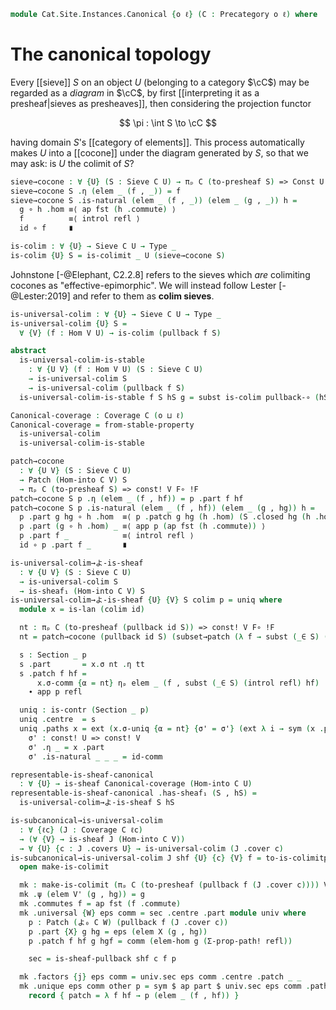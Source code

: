 <!--
```agda
open import Cat.Instances.Shape.Terminal
open import Cat.Diagram.Colimit.Base
open import Cat.Instances.Elements
open import Cat.Site.Constructions
open import Cat.Functor.Kan.Base
open import Cat.Diagram.Sieve
open import Cat.Site.Closure
open import Cat.Functor.Hom
open import Cat.Site.Base
open import Cat.Prelude

import Cat.Reasoning as Cat
```
-->

```agda
module Cat.Site.Instances.Canonical {o ℓ} (C : Precategory o ℓ) where
```

# The canonical topology

<!--
```agda
open Element-hom
open Element
open Cat C
open _=>_
```
-->

Every [[sieve]] $S$ on an object $U$ (belonging to a category $\cC$) may
be regarded as a *diagram* in $\cC$, by first [[interpreting it as a
presheaf|sieves as presheaves]], then considering the projection functor

$$
\pi : \int S \to \cC
$$

having domain $S$'s [[category of elements]]. This process automatically
makes $U$ into a [[cocone]] under the diagram generated by $S$, so that
we may ask: is $U$ the colimit of $S$?

```agda
sieve→cocone : ∀ {U} (S : Sieve C U) → πₚ C (to-presheaf S) => Const U
sieve→cocone S .η (elem _ (f , _)) = f
sieve→cocone S .is-natural (elem _ (f , _)) (elem _ (g , _)) h =
  g ∘ h .hom ≡⟨ ap fst (h .commute) ⟩
  f          ≡⟨ introl refl ⟩
  id ∘ f     ∎

is-colim : ∀ {U} → Sieve C U → Type _
is-colim {U} S = is-colimit _ U (sieve→cocone S)
```

Johnstone [-@Elephant, C2.2.8] refers to the sieves which *are*
colimiting cocones as "effective-epimorphic". We will instead follow
Lester [-@Lester:2019] and refer to them as **colim sieves**.

```agda
is-universal-colim : ∀ {U} → Sieve C U → Type _
is-universal-colim {U} S =
  ∀ {V} (f : Hom V U) → is-colim (pullback f S)

abstract
  is-universal-colim-is-stable
    : ∀ {U V} (f : Hom V U) (S : Sieve C U)
    → is-universal-colim S
    → is-universal-colim (pullback f S)
  is-universal-colim-is-stable f S hS g = subst is-colim pullback-∘ (hS (f ∘ g))

Canonical-coverage : Coverage C (o ⊔ ℓ)
Canonical-coverage = from-stable-property
  is-universal-colim
  is-universal-colim-is-stable

patch→cocone
  : ∀ {U V} (S : Sieve C U)
  → Patch (Hom-into C V) S
  → πₚ C (to-presheaf S) => const! V F∘ !F
patch→cocone S p .η (elem _ (f , hf)) = p .part f hf
patch→cocone S p .is-natural (elem _ (f , hf)) (elem _ (g , hg)) h =
  p .part g hg ∘ h .hom  ≡⟨ p .patch g hg (h .hom) (S .closed hg (h .hom)) ⟩
  p .part (g ∘ h .hom) _ ≡⟨ app p (ap fst (h .commute)) ⟩
  p .part f _            ≡⟨ introl refl ⟩
  id ∘ p .part f _       ∎

is-universal-colim→よ-is-sheaf
  : ∀ {U V} (S : Sieve C U)
  → is-universal-colim S
  → is-sheaf₁ (Hom-into C V) S
is-universal-colim→よ-is-sheaf {U} {V} S colim p = uniq where
  module x = is-lan (colim id)

  nt : πₚ C (to-presheaf (pullback id S)) => const! V F∘ !F
  nt = patch→cocone (pullback id S) (subset→patch (λ f → subst (_∈ S) (idl _)) p)

  s : Section _ p
  s .part       = x.σ nt .η tt
  s .patch f hf =
      x.σ-comm {α = nt} ηₚ elem _ (f , subst (_∈ S) (introl refl) hf)
    ∙ app p refl

  uniq : is-contr (Section _ p)
  uniq .centre  = s
  uniq .paths x = ext (x.σ-uniq {α = nt} {σ' = σ'} (ext λ i → sym (x .patch _ _)) ηₚ tt) where
    σ' : const! U => const! V
    σ' .η _ = x .part
    σ' .is-natural _ _ _ = id-comm

representable-is-sheaf-canonical
  : ∀ {U} → is-sheaf Canonical-coverage (Hom-into C U)
representable-is-sheaf-canonical .has-sheaf₁ (S , hS) =
  is-universal-colim→よ-is-sheaf S hS

is-subcanonical→is-universal-colim
  : ∀ {ℓc} (J : Coverage C ℓc)
  → (∀ {V} → is-sheaf J (Hom-into C V))
  → ∀ {U} {c : J .covers U} → is-universal-colim (J .cover c)
is-subcanonical→is-universal-colim J shf {U} {c} {V} f = to-is-colimitp mk refl where
  open make-is-colimit

  mk : make-is-colimit (πₚ C (to-presheaf (pullback f (J .cover c)))) V
  mk .ψ (elem V' (g , hg)) = g
  mk .commutes f = ap fst (f .commute)
  mk .universal {W} eps comm = sec .centre .part module univ where
    p : Patch (よ₀ C W) (pullback f (J .cover c))
    p .part {X} g hg = eps (elem X (g , hg))
    p .patch f hf g hgf = comm (elem-hom g (Σ-prop-path! refl))

    sec = is-sheaf-pullback shf c f p

  mk .factors {j} eps comm = univ.sec eps comm .centre .patch _ _
  mk .unique eps comm other p = sym $ ap part $ univ.sec eps comm .paths
    record { patch = λ f hf → p (elem _ (f , hf)) }
```
